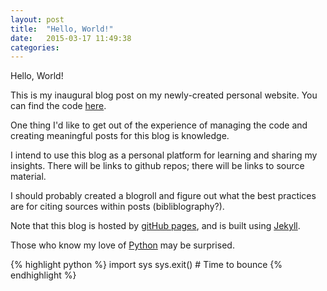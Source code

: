 ```yaml
---
layout: post
title:  "Hello, World!"
date:   2015-03-17 11:49:38
categories: 
---
```


Hello, World!

This is my inaugural blog post on my newly-created personal website. You can find the code [here][korbonits-github-io].

One thing I'd like to get out of the experience of managing the code and creating meaningful posts for this blog is knowledge.

I intend to use this blog as a personal platform for learning and sharing my insights. There will be links to github repos; there will be links to source material.

I should probably created a blogroll and figure out what the best practices are for citing sources within posts (bibliblography?).

Note that this blog is hosted by [gitHub pages][github-pages], and is built using [Jekyll][jekyll].

Those who know my love of [Python][python] may be surprised.

{% highlight python %}
import sys
sys.exit() # Time to bounce
{% endhighlight %}

[korbonits-github-io]: https://github.com/korbonits/korbonits.github.io
[github-pages]: https://pages.github.com/
[jekyll]: http://jekyllrb.com/
[python]: http://www.python.org